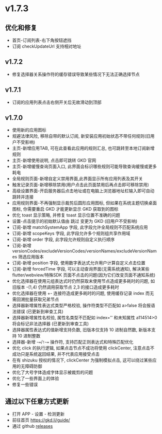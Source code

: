 # v1.7.3

## 优化和修复

- 首页-订阅列表-右下角按钮遮挡
- 订阅 checkUpdateUrl 支持相对地址

## v1.7.2

- 修复选择器关系操作符的缓存错误导致某些情况下无法正确选择节点

## v1.7.1

- 订阅的应用列表点击右侧开关后无故滑动到顶部

## v1.7.0

- 使用新的应用图标
- 规避法律风险, 移除自带的默认订阅, 新安装应用初始状态不带任何规则(旧用户不受影响)
- 主页-新增应用TAB, 可在此查看此应用的规则汇总, 也可跳转至本地订阅新增规则
- 主页-新增使用说明, 点击即可跳转 GKD 官网
- 主页-新增缓慢查询页面入口, 此界面会标识哪些规则可能导致查询缓慢或更多耗电
- 全局规则页面-新增自定义禁用界面,此界面显示所有应用列表及其开关
- 触发记录页面-新增移除禁用(用户点击此页面禁用后再点击即可移除禁用)
- 高级设置界面-开启服务器后点击地址或在电脑上浏览器地址栏输入即可自动跳转并连接
- 应用规则界面-不再强制显示裁剪后圆形应用图标, 但如果在系统主题切换桌面图标, 你需要重启 GKD 才能更新显示 GKD 获取到的图标
- 优化 toast 显示策略, 并修复 toast 显示位置不准确的问题
- 设置-点击提示的初始默认值由 跳过 变更为 GKD (旧用户不受影响)
- 订阅-新增 matchSystemApp 字段, 此字段允许全局规则不匹配系统应用
- 订阅-新增 scopeKeys 字段, 此字段允许多个规则组共享作用域
- 订阅-新增 order 字段, 此字段允许规则自定义执行顺序
- 订阅-新增 versionCodes/excludeVersionCodes/versionNames/excludeVersionNames 筛选应用版本
- 订阅-新增 position 字段, 使用数字表达式允许用户计算自定义点击位置
- 订阅-新增 forcedTime 字段, 可以主动查询界面(无需系统通知), 解决某些 flutter/webview/特殊SDK 页面不点击的问题(因为它们改变页面不通知系统)
- 优化选择器在使用元组表达式时仍然获取未使用节点造成更多耗时的问题, 如旧版本 -(1,4) 仍然调用获取节点 2,3 的接口造成更多耗时
- 优化选择器在使用 +- 连接符造成更多耗时的问题, 使用缓存记录 index 而无需回溯批量获取兄弟节点
- 选择器新增属性表达式类型严格校验, 操作符类型不匹配如 a>false 将会报语法错误 (已更新到审查工具)
- 选择器新增属性名校验, 属性名类型不匹配如 index='' 和未知属性 a114514>0 将会标记非法选择器 (已更新到审查工具)
- 选择器属性表达式的值新增支持负数, 旧版本仅支持 10 进制自然数, 新版本支持 10 进制整数
- 选择器-新增 `~=`/`!~=` 操作符, 支持匹配正则表达式和特殊匹配优化
- 优化 click 的执行逻辑, 如果点击节点不成功将使用 clickCenter, 注意点击不成功只是系统返回结果, 并不代表应用接受点击
- 在有 shizuku 授权的情况下, clickCenter 为强制模拟点击, 这可以绕过某些应用的无障碍防御
- 优化了大号字体造成字体显示被裁剪的问题
- 优化了一些界面上的体验
- 修复一些错误

## 通过以下任意方式更新

- 打开 APP - 设置 - 检测更新
- 前往首页 <https://gkd.li/guide/>
- 通过 github [releases](https://github.com/gkd-kit/gkd/releases)
